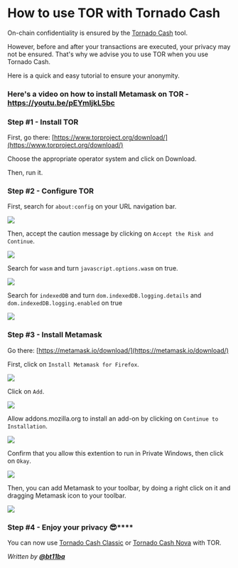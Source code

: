 # How to use TOR with Tornado Cash

On-chain confidentiality is ensured by the [Tornado Cash](https://tornado.cash) tool.

However, before and after your transactions are executed, your privacy may not be ensured. That's why we advise you to use TOR when you use Tornado Cash.

Here is a quick and easy tutorial to ensure your anonymity.

### Here's a video on how to install Metamask on TOR - https://youtu.be/pEYmIjkL5bc

### Step **#1 - Install** TOR

First, go there: [https://www.torproject.org/download/](https://www.torproject.org/download/)

Choose the appropriate operator system and click on Download.

Then, run it.

### Step **#2 - Configure** TOR

First, search for `about:config` on your URL navigation bar.

![](../.gitbook/assets/aboutconfig.png)

Then, accept the caution message by clicking on `Accept the Risk and Continue`.

![](../.gitbook/assets/aboutconfig2.png)

Search for `wasm` and turn `javascript.options.wasm` on true.

![](../.gitbook/assets/wasm.png)

Search for `indexedDB` and turn `dom.indexedDB.logging.details` and `dom.indexedDB.logging.enabled` on true

![](../.gitbook/assets/indexeddb.png)

### Step **#3 -** Install Metamask

Go there: [https://metamask.io/download/](https://metamask.io/download/)

First, click on `Install Metamask for Firefox`.

![](../.gitbook/assets/metamaskhome.png)

Click on `Add`.

![](../.gitbook/assets/addmetamask.png)

Allow addons.mozilla.org to install an add-on by clicking on `Continue to Installation`.

![](../.gitbook/assets/downloadinstall.png)

Confirm that you allow this extention to run in Private Windows, then click on `Okay`.

![](../.gitbook/assets/allowprivateclickokay.png)

Then, you can add Metamask to your toolbar, by doing a right click on it and dragging Metamask icon to your toolbar.

![](../.gitbook/assets/metamaskicon\(1\).gif)

### Step **#4 - Enjoy your privacy** :sunglasses:****

You can now use [Tornado Cash Classic](https://tornadocash.eth.link) or [Tornado Cash Nova](https://nova.tornadocash.eth.link) with TOR.



_Written by_ [_**@bt11ba**_](https://torn.community/u/bt11ba/)

